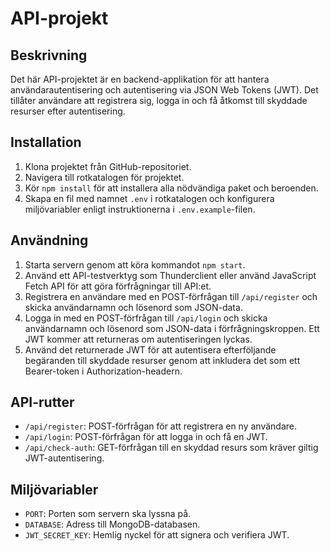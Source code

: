 # API-projekt

## Beskrivning
Det här API-projektet är en backend-applikation för att hantera användarautentisering och autentisering via JSON Web Tokens (JWT). Det tillåter användare att registrera sig, logga in och få åtkomst till skyddade resurser efter autentisering.

## Installation
1. Klona projektet från GitHub-repositoriet.
2. Navigera till rotkatalogen för projektet.
3. Kör `npm install` för att installera alla nödvändiga paket och beroenden.
4. Skapa en fil med namnet `.env` i rotkatalogen och konfigurera miljövariabler enligt instruktionerna i `.env.example`-filen.

## Användning
1. Starta servern genom att köra kommandot `npm start`.
2. Använd ett API-testverktyg som Thunderclient eller använd JavaScript Fetch API för att göra förfrågningar till API:et.
3. Registrera en användare med en POST-förfrågan till `/api/register` och skicka användarnamn och lösenord som JSON-data.
4. Logga in med en POST-förfrågan till `/api/login` och skicka användarnamn och lösenord som JSON-data i förfrågningskroppen. Ett JWT kommer att returneras om autentiseringen lyckas.
5. Använd det returnerade JWT för att autentisera efterföljande begäranden till skyddade resurser genom att inkludera det som ett Bearer-token i Authorization-headern.

## API-rutter
- `/api/register`: POST-förfrågan för att registrera en ny användare.
- `/api/login`: POST-förfrågan för att logga in och få en JWT.
- `/api/check-auth`: GET-förfrågan till en skyddad resurs som kräver giltig JWT-autentisering.

## Miljövariabler
- `PORT`: Porten som servern ska lyssna på.
- `DATABASE`: Adress till MongoDB-databasen.
- `JWT_SECRET_KEY`: Hemlig nyckel för att signera och verifiera JWT.
